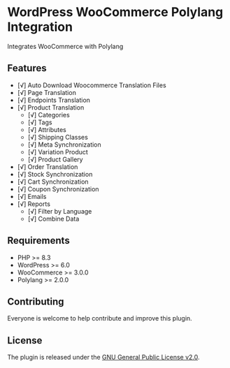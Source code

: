 # WordPress WooCommerce Polylang Integration

Integrates WooCommerce with Polylang

## Features

- [√] Auto Download Woocommerce Translation Files
- [√] Page Translation
- [√] Endpoints Translation
- [√] Product Translation
  - [√] Categories
  - [√] Tags
  - [√] Attributes
  - [√] Shipping Classes
  - [√] Meta Synchronization
  - [√] Variation Product
  - [√] Product Gallery
- [√] Order Translation
- [√] Stock Synchronization
- [√] Cart Synchronization
- [√] Coupon Synchronization
- [√] Emails
- [√] Reports
  - [√] Filter by Language
  - [√] Combine Data

## Requirements

- PHP >= 8.3
- WordPress >= 6.0
- WooCommerce >= 3.0.0
- Polylang >= 2.0.0

## Contributing

Everyone is welcome to help contribute and improve this plugin.

## License

The plugin is released under the [GNU General Public License v2.0](http://www.gnu.org/licenses/gpl-2.0.html).
